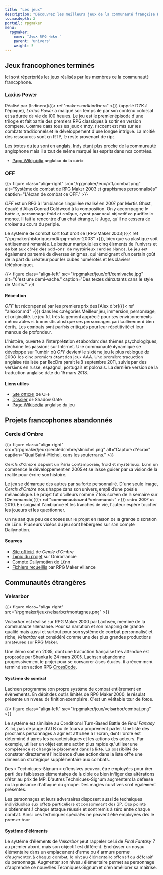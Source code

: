 ```yaml
---
title: "Les jeux"
description: "Découvrez les meilleurs jeux de la communauté française RPG Maker à travers toute son histoire et jusqu'à aujourd'hui."
tocmaxdepth: 2
portail: rpgmaker
menu:
  rpgmaker:
    name: "Jeux RPG Maker"
    parent: "univers"
    weight: 5
---
```


## Jeux francophones terminés

Ici sont répertoriés les jeux réalisés par les membres de la communauté francophone.

### Laxius Power

Réalisé par [Indinera]({{< ref "makers.md#indinera" >}}) (appelé DZK à l'époque), *Laxius Power* a marqué son temps de par son contenu colossal et sa durée de vie de 100 heures. Le jeu est le premier épisode d'une trilogie et fait partie des premiers RPG classiques à sortir en version complète. Comme dans tous les jeux d'Indy, l'accent est mis sur les combats traditionnels et le développement d'une longue intrigue. La moitié des ressources sont en RTP, le reste provenant de rips.

Les textes du jeu sont en anglais, Indy étant plus proche de la communauté anglophone mais il a tout de même marqué les esprits dans nos contrées.

- [Page Wikipédia](https://en.wikipedia.org/wiki/Laxius_Force) anglaise de la série

### OFF

{{< figure class="align-right" src="/rpgmaker/jeux/off/combat.png" alt="Système de combat de RPG Maker 2003 et graphismes personnalisés" caption="L'écran de combat de OFF." >}}

*OFF* est un RPG à l'ambiance singulière réalisé en 2007 par Mortis Ghost, épaulé d'Alias Conrad Coldwood à la composition. On y accompagne le batteur, personnage froid et stoïque, ayant pour seul objectif de purifier le monde. Il fait la rencontre d'un chat étrange, le Juge, qu'il ne cessera de croiser au cours du périple.

Le système de combat sort tout droit de [RPG Maker 2003]({{< ref "/rpgmaker/historique.md#rpg-maker-2003" >}}), bien que sa plastique soit entièrement remaniée. Le batteur manipule les cinq éléments de l'univers et se bat aux côtés des add-ons, de mystérieux cercles blancs. Le jeu est également parsemé de diverses énigmes, qui témoignent d'un certain goût de la part du créateur pour les cubes numérotés et les claviers téléphoniques.

{{< figure class="align-left" src="/rpgmaker/jeux/off/demivache.jpg" alt="C'est une demi-vache." caption="Des textes déroutants dans le style de Mortis." >}}

#### Réception

*OFF* fut récompensé par les premiers prix des [Alex d'or]({{< ref "alexdor.md" >}}) dans les catégories Meilleur jeu, immersion, personnage, et originalité. Le jeu fut très largement apprécié pour ses environnements mémorables et immersifs ainsi que ses personnages particulièrement bien écrits. Les combats sont parfois critiqués pour leur répétitivité et leur manque de profondeur.

L'histoire, ouverte à l'interprétation et abordant des thèmes psychologiques, déchaine les passions sur Internet. Une communauté dynamique se développe sur Tumblr, où *OFF* devient le sixième jeu le plus reblogué de 2008, les cinq premiers étant des jeux AAA. Une première traduction anglaise réalisée par RecDra parait le 8 septembre 2011, suivie par des versions en russe, espagnol, portugais et polonais. La dernière version de la traduction anglaise date du 15 mars 2018.

#### Liens utiles

- [Site officiel](http://gaarabis.free.fr/index_ms.php3?topic=off) de OFF
- [Dossier](http://www.rpg-maker.fr/index.php?page=tests&id=41) de Shadow Gate
- [Page Wikipédia](https://en.wikipedia.org/wiki/Off_(video_game)) anglaise du jeu

## Projets francophones abandonnés

### Cercle d'Ombre

{{< figure class="align-right" src="/rpgmaker/jeux/cercledombre/stmichel.png" alt="Capture d'écran" caption="Quai Saint-Michel, dans les souterrains." >}}

*Cercle d'Ombre* dépeint un Paris contemporain, froid et mystérieux. Lünn en commence le développement en 2005 et se laisse guider par sa vision de la réalité pour écrire son histoire.

Le jeu se démarque des autres par sa forte personnalité. D'une seule image, *Cercle d'Ombre* nous happe dans son univers, empli d'une poésie mélancolique. Le projet fut d'ailleurs nommé 7 fois screen de la semaine sur [Oniromancie]({{< ref "communautes.md#oniromancie" >}}) entre 2007 et 2010. En soignant l'ambiance et les tranches de vie, l'auteur espère toucher les joueurs et les questionner.

On ne sait que peu de choses sur le projet en raison de la grande discrétion de Lünn. Plusieurs vidéos du jeu sont hébergées sur son compte Dailymotion.

#### Sources

- [Site officiel](https://web.archive.org/web/20120615155901/http://cercledombre.fr:80/) de *Cercle d'Ombre*
- [Topic du projet](https://web.archive.org/web/20080613001635/http://www.rpg-maker.fr:80/index.php?page=forum&id=467) sur Oniromancie
- [Compte Dailymotion](https://www.dailymotion.com/LunnO/videos) de Lünn
- [Fichiers recueillis](https://drive.google.com/open?id=1q06vhXK7v2UX0slGUXV1SkXDdrA6S4WI) par RPG Maker Alliance

## Communautés étrangères

### Velsarbor

{{< figure class="align-right" src="/rpgmaker/jeux/velsarbor/montagnes.png" >}}

*Velsarbor* est réalisé sur RPG Maker 2000 par Lachsen, membre de la communauté allemande. Pour sa narration et son mapping de grande qualité mais aussi et surtout pour son système de combat personnalisé et riche, *Velsarbor* est considéré comme une des plus grandes productions amateures sur RPG Maker.

Une démo sort en 2005, dont une traduction française très attendue est proposée par Shanka le 24 mars 2008. Lachsen abandonne progressivement le projet pour se consacrer à ses études. Il a récemment terminé son action RPG [CrossCode](http://www.cross-code.com).

#### Système de combat

Lachsen programme son propre système de combat entièrement en évènements. En dépit des outils limités de RPG Maker 2000, le résulat présente un niveau de finition exemplaire. C'est un véritable tour de force.

{{< figure class="align-left" src="/rpgmaker/jeux/velsarbor/combat.png" >}}

Le système est similaire au Conditional Turn-Based Battle de *Final Fantasy X*. Ici, pas de jauge d'ATB ou de tours à proprement parler. Une liste des prochains personnages à agir est affichée à l'écran, dont l'ordre est déterminé d'après les caractéristiques et les actions des acteurs. Par exemple, utiliser un objet est une action plus rapide qu'utiliser une compétence et change le placement dans la liste. La possibilité de constater directement l'incidence d'une action dans la liste offre une dimension stratégique supplémentaire aux combats.

Des « Techniques-Signum » offensives peuvent être employées pour tirer parti des faiblesses élémentaires de la cible ou bien infliger des altérations d'état au prix de MP. D'autres Techniques-Signum augmentent la défense ou la puissance d'attaque du groupe. Des magies curatives sont également présentes.

Les personnages et leurs adversaires disposent aussi de techniques individuelles aux effets particuliers et consomment des SP. Ces points s'obtiennent à chaque attaque réussie et sont remis à zéro entre chaque combat. Ainsi, ces techniques spéciales ne peuvent être employées dès le premier tour.

#### Système d'éléments

Le système d'éléments de *Velsarbor* peut rappeler celui de *Final Fantasy 7* au premier abord, mais son objectif est différent. Enchâsser un noyau élémentaire dans un emplacement d'arme ou d'armure permet d'augmenter, à chaque combat, le niveau élémentaire offensif ou défensif du personnage. Augmenter son niveau élémentaire permet au personnage d'apprendre de nouvelles Techniques-Signum et d'en améliorer sa maîtrise.
